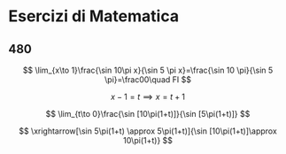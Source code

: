 # Esercizi di Matematica

## 480

$$
\lim_{x\to 1}\frac{\sin 10\pi x}{\sin 5 \pi x}=\frac{\sin 10 \pi}{\sin 5 \pi}=\frac00\quad FI
$$

$$
x-1=t\implies x=t+1
$$


$$
\lim_{t\to 0}\frac{\sin [10\pi(1+t)]}{\sin [5\pi(1+t)]}
$$

$$
\xrightarrow[\sin 5\pi(1+t) \approx 5\pi(1+t)]{\sin [10\pi(1+t)]\approx 10\pi(1+t)}
$$


##
<!--stackedit_data:
eyJoaXN0b3J5IjpbLTM2ODQ3NTEwMSw5MTE0ODAxODVdfQ==
-->